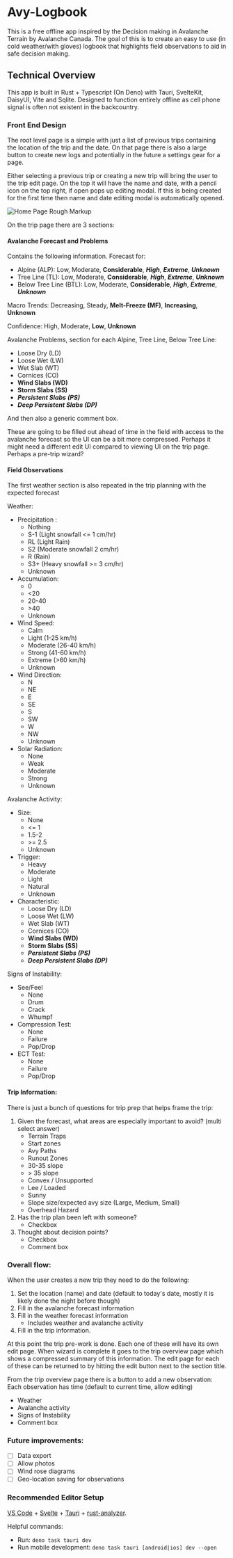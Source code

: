 # Avy-Logbook

This is a free offline app inspired by the Decision making in Avalanche Terrain by Avalanche Canada.
The goal of this is to create an easy to use (in cold weather/with gloves) logbook that highlights field observations to aid in safe decision making.

## Technical Overview

This app is built in Rust + Typescript (On Deno) with Tauri, SvelteKit, DaisyUI, Vite and Sqlite.
Designed to function entirely offline as cell phone signal is often not existent in the backcountry.

### Front End Design

The root level page is a simple with just a list of previous trips containing the location of the trip and the date.
On that page there is also a large button to create new logs and potentially in the future a settings gear for a page.

Either selecting a previous trip or creating a new trip will bring the user to the trip edit page.
On the top it will have the name and date, with a pencil icon on the top right, if open pops up editing modal.
If this is being created for the first time then name and date editing modal is automatically opened.

![Home Page Rough Markup](./docs/SketchHomePage.png)

On the trip page there are 3 sections:

#### Avalanche Forecast and Problems

Contains the following information.
Forecast for:

- Alpine (ALP): Low, Moderate, **Considerable**, **_High_**, **_Extreme_**, **_Unknown_**
- Tree Line (TL): Low, Moderate, **Considerable**, **_High_**, **_Extreme_**, **_Unknown_**
- Below Tree Line (BTL): Low, Moderate, **Considerable**, **_High_**, **_Extreme_**, **_Unknown_**

Macro Trends: Decreasing, Steady, **Melt-Freeze (MF)**, **Increasing**, **Unknown**

Confidence: High, Moderate, **Low**, **Unknown**

Avalanche Problems, section for each Alpine, Tree Line, Below Tree Line:

- Loose Dry (LD)
- Loose Wet (LW)
- Wet Slab (WT)
- Cornices (CO)
- **Wind Slabs (WD)**
- **Storm Slabs (SS)**
- **_Persistent Slabs (PS)_**
- **_Deep Persistent Slabs (DP)_**

And then also a generic comment box.

These are going to be filled out ahead of time in the field with access to the avalanche forecast so the UI can be a bit more compressed.
Perhaps it might need a different edit UI compared to viewing UI on the trip page. Perhaps a pre-trip wizard?

#### Field Observations

The first weather section is also repeated in the trip planning with the expected forecast

Weather:

- Precipitation :
  - Nothing
  - S-1 (Light snowfall <= 1 cm/hr)
  - RL (Light Rain)
  - S2 (Moderate snowfall 2 cm/hr)
  - R (Rain)
  - S3+ (Heavy snowfall >= 3 cm/hr)
  - Unknown
- Accumulation:
  - 0
  - <20
  - 20-40
  - \>40
  - Unknown
- Wind Speed:
  - Calm
  - Light (1-25 km/h)
  - Moderate (26-40 km/h)
  - Strong (41-60 km/h)
  - Extreme (>60 km/h)
  - Unknown
- Wind Direction:
  - N
  - NE
  - E
  - SE
  - S
  - SW
  - W
  - NW
  - Unknown
- Solar Radiation:
  - None
  - Weak
  - Moderate
  - Strong
  - Unknown

Avalanche Activity:

- Size:
  - None
  - <= 1
  - 1.5-2
  - \>= 2.5
  - Unknown
- Trigger:
  - Heavy
  - Moderate
  - Light
  - Natural
  - Unknown
- Characteristic:
  - Loose Dry (LD)
  - Loose Wet (LW)
  - Wet Slab (WT)
  - Cornices (CO)
  - **Wind Slabs (WD)**
  - **Storm Slabs (SS)**
  - **_Persistent Slabs (PS)_**
  - **_Deep Persistent Slabs (DP)_**

Signs of Instability:

- See/Feel
  - None
  - Drum
  - Crack
  - Whumpf
- Compression Test:
  - None
  - Failure
  - Pop/Drop
- ECT Test:
  - None
  - Failure
  - Pop/Drop

#### Trip Information:

There is just a bunch of questions for trip prep that helps frame the trip:

1. Given the forecast, what areas are especially important to avoid? (multi select answer)
   - Terrain Traps
   - Start zones
   - Avy Paths
   - Runout Zones
   - 30-35 slope
   - \> 35 slope
   - Convex / Unsupported
   - Lee / Loaded
   - Sunny
   - Slope size/expected avy size (Large, Medium, Small)
   - Overhead Hazard
2. Has the trip plan been left with someone?
   - Checkbox
3. Thought about decision points?
   - Checkbox
   - Comment box

### Overall flow:

When the user creates a new trip they need to do the following:

1. Set the location (name) and date (default to today's date, mostly it is likely done the night before though)
2. Fill in the avalanche forecast information
3. Fill in the weather forecast information
   - Includes weather and avalanche activity
4. Fill in the trip information.

At this point the trip pre-work is done. Each one of these will have its own edit page. When wizard is complete it goes to the trip overview page which shows a compressed summary of this information. The edit page for each of these can be returned to by hitting the edit button next to the section title.

From the trip overview page there is a button to add a new observation:
Each observation has time (default to current time, allow editing)

- Weather
- Avalanche activity
- Signs of Instability
- Comment box

### Future improvements:

- [ ] Data export
- [ ] Allow photos
- [ ] Wind rose diagrams
- [ ] Geo-location saving for observations

### Recommended Editor Setup

[VS Code](https://code.visualstudio.com/) + [Svelte](https://marketplace.visualstudio.com/items?itemName=svelte.svelte-vscode) + [Tauri](https://marketplace.visualstudio.com/items?itemName=tauri-apps.tauri-vscode) + [rust-analyzer](https://marketplace.visualstudio.com/items?itemName=rust-lang.rust-analyzer).

Helpful commands:

- Run: `deno task tauri dev`
- Run mobile development: `deno task tauri [android|ios] dev --open`
